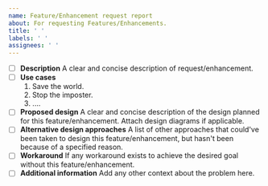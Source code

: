 ```yaml
---
name: Feature/Enhancement request report
about: For requesting Features/Enhancements.
title: ' '
labels: ' '
assignees: ' '
---
```


- [ ] <b>Description</b> 
    A clear and concise description of request/enhancement. 
- [ ] <b>Use cases</b> 
    1. Save the world.
    2. Stop the imposter.
    3. .... 
- [ ] <b>Proposed design</b> 
    A clear and concise description of the design planned for this feature/enhancement.
    Attach design diagrams if applicable.
- [ ] <b>Alternative design approaches</b> 
    A list of other approaches that could've been taken to design this feature/enhancement, 
    but hasn't been because of a specified reason.
- [ ] <b>Workaround</b> 
    If any workaround exists to achieve the desired goal without this feature/enhancement.
- [ ] <b>Additional information</b> 
    Add any other context about the problem here.
